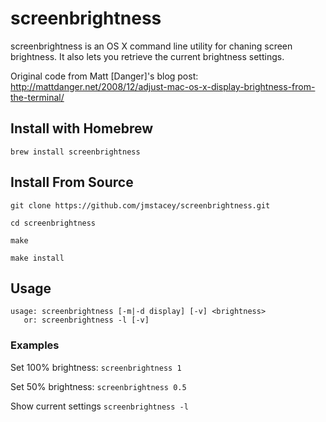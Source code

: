 screenbrightness
================

screenbrightness is an OS X command line utility for chaning screen brightness. It also lets you retrieve the current brightness settings.

Original code from Matt [Danger]'s blog post: http://mattdanger.net/2008/12/adjust-mac-os-x-display-brightness-from-the-terminal/

Install with Homebrew
--------------------

```brew install screenbrightness```

Install From Source
------------------

```shell
git clone https://github.com/jmstacey/screenbrightness.git

cd screenbrightness

make

make install
```

Usage
------------------
```shell
usage: screenbrightness [-m|-d display] [-v] <brightness>
   or: screenbrightness -l [-v]
```

### Examples

Set 100% brightness: ```screenbrightness 1```

Set 50% brightness: ```screenbrightness 0.5```

Show current settings ```screenbrightness -l```